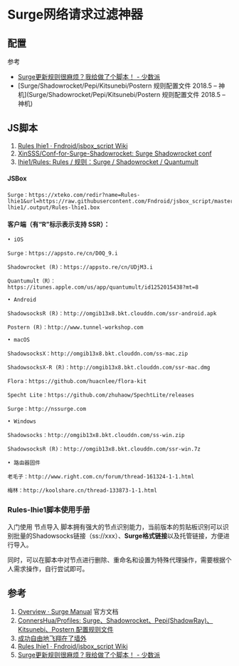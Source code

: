 # Surge网络请求过滤神器


## 配置

参考

* [Surge更新规则很麻烦？我给做了个脚本！ - 少数派](https://sspai.com/post/45373)
* [Surge/Shadowrocket/Pepi/Kitsunebi/Postern 规则配置文件 2018.5 – 神机](Surge/Shadowrocket/Pepi/Kitsunebi/Postern 规则配置文件 2018.5 – 神机)


## JS脚本

1. [Rules lhie1 · Fndroid/jsbox_script Wiki](https://github.com/Fndroid/jsbox_script/wiki/Rules-lhie1)
2. [XinSSS/Conf-for-Surge-Shadowrocket: Surge Shadowrocket conf](https://github.com/XinSSS/Conf-for-Surge-Shadowrocket)
3. [lhie1/Rules: Rules / 规则：Surge / Shadowrocket / Quantumult](https://github.com/lhie1/Rules)

#### JSBox

```
Surge：https://xteko.com/redir?name=Rules-lhie1&url=https://raw.githubusercontent.com/Fndroid/jsbox_script/master/Rules-lhie1/.output/Rules-lhie1.box
```


#### 客户端（有“R”标示表示支持 SSR）：

```
• iOS

Surge：https://appsto.re/cn/D0Q_9.i

Shadowrocket (R)：https://appsto.re/cn/UDjM3.i

Quantumult（R）：https://itunes.apple.com/us/app/quantumult/id1252015438?mt=8

• Android

ShadowsocksR (R)：http://omgib13x8.bkt.clouddn.com/ssr-android.apk

Postern (R)：http://www.tunnel-workshop.com

• macOS

ShadowsocksX：http://omgib13x8.bkt.clouddn.com/ss-mac.zip

ShadowsocksX-R (R)：http://omgib13x8.bkt.clouddn.com/ssr-mac.dmg

Flora：https://github.com/huacnlee/flora-kit

Specht Lite：https://github.com/zhuhaow/SpechtLite/releases

Surge：http://nssurge.com

• Windows

Shadowsocks：http://omgib13x8.bkt.clouddn.com/ss-win.zip

ShadowsocksR (R)：http://omgib13x8.bkt.clouddn.com/ssr-win.7z

• 路由器固件

老毛子：http://www.right.com.cn/forum/thread-161324-1-1.html

梅林：http://koolshare.cn/thread-133873-1-1.html

```

### Rules-lhie1脚本使用手册

入门使用
节点导入
脚本拥有强大的节点识别能力，当前版本的剪贴板识别可以识别批量的Shadowsocks链接（ss://xxx）、**Surge格式链接**以及托管链接，方便进行导入。

同时，可以在脚本中对节点进行删除、重命名和设置为特殊代理操作，需要根据个人需求操作，自行尝试即可。

## 参考


1. [Overview · Surge Manual](https://manual.nssurge.com/) 官方文档
2. [ConnersHua/Profiles: Surge、Shadowrocket、Pepi(ShadowRay)、Kitsunebi、Postern 配置规则文件](https://github.com/ConnersHua/Profiles)
3. [成功自由地飞翔在了墙外](https://hzy.pw/p/1999)
4. [Rules lhie1 · Fndroid/jsbox_script Wiki](https://github.com/Fndroid/jsbox_script/wiki/Rules-lhie1)
5. [Surge更新规则很麻烦？我给做了个脚本！ - 少数派](https://sspai.com/post/45373#%E4%B8%8D%E7%9F%A5%E9%81%93%E6%98%AF%E7%97%9B%E7%82%B9%E8%BF%98%E6%98%AF%E7%97%92%E7%82%B9)



